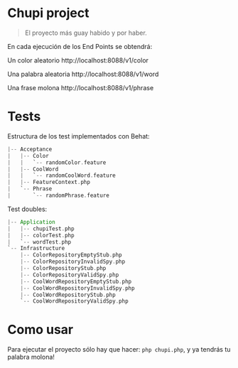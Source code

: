 # Chupi project

> El proyecto más guay habido y por haber.

En cada ejecución de los End Points se obtendrá:

  Un color aleatorio
  http://localhost:8088/v1/color
  
  Una palabra aleatoria
  http://localhost:8088/v1/word
  
  Una frase molona
  http://localhost:8088/v1/phrase
  

# Tests
Estructura de los test implementados con Behat:

```scala
|-- Acceptance
|   |-- Color
|   |   `-- randomColor.feature
|   |-- CoolWord
|   |   `-- randomCoolWord.feature
|   |-- FeatureContext.php
|   `-- Phrase
|       `-- randomPhrase.feature
```

 Test doubles: 

```scala
|-- Application
|   |-- chupiTest.php
|   |-- colorTest.php
|   `-- wordTest.php
`-- Infrastructure
    |-- ColorRepositoryEmptyStub.php
    |-- ColorRepositoryInvalidSpy.php
    |-- ColorRepositoryStub.php
    |-- ColorRepositoryValidSpy.php
    |-- CoolWordRepositoryEmptyStub.php
    |-- CoolWordRepositoryInvalidSpy.php
    |-- CoolWordRepositoryStub.php
    `-- CoolWordRepositoryValidSpy.php
```

# Como usar
Para ejecutar el proyecto sólo hay que hacer: `php chupi.php`, y ya tendrás tu palabra molona!
